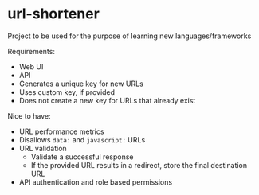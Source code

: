 # url-shortener
Project to be used for the purpose of learning new languages/frameworks

Requirements:

* Web UI
* API
* Generates a unique key for new URLs
* Uses custom key, if provided
* Does not create a new key for URLs that already exist

Nice to have:

* URL performance metrics
* Disallows `data:` and `javascript:` URLs
* URL validation
  * Validate a successful response
  * If the provided URL results in a redirect, store the final destination URL
* API authentication and role based permissions
